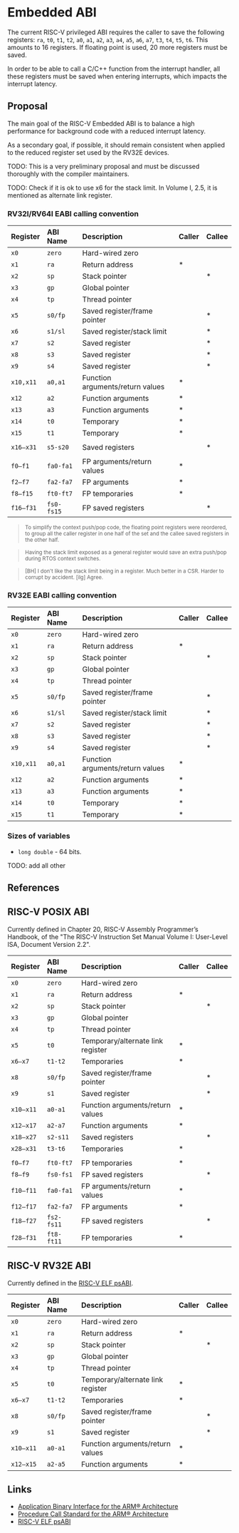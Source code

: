 # Embedded ABI

The current RISC-V privileged ABI requires the caller to save the following registers:
`ra`, `t0`, `t1`, `t2`, `a0`, `a1`, `a2`, `a3`, `a4`, `a5`, `a6`, `a7`, `t3`, `t4`,
`t5`, `t6`. This amounts
to 16 registers. If floating point is used, 20 more registers must be saved.

In order to be able to call a C/C++ function from the interrupt handler, all
these registers must be saved when entering interrupts, which impacts the
interrupt latency.

## Proposal

The main goal of the RISC-V Embedded ABI is to balance a high performance for background code with a reduced interrupt latency.

As a secondary goal, if possible, it should remain consistent when applied to the reduced register set used by the RV32E devices.

TODO: This is a very preliminary proposal and must be discussed thoroughly with the compiler maintainers.

TODO: Check if it is ok to use x6 for the stack limit. In Volume I, 2.5, it is mentioned as alternate link register.

### RV32I/RV64I EABI calling convention

| Register | ABI Name | Description | Caller | Callee |
|:---------|:---------|:------------|--------|-------|
| `x0` | `zero` | Hard-wired zero |  |  |
| `x1` | `ra` | Return address | * |  |
| `x2` | `sp` | Stack pointer |  | * |
| `x3` | `gp` | Global pointer |  |  |
| `x4` | `tp` | Thread pointer |  |  |
| `x5` | `s0/fp` | Saved register/frame pointer |  | * |
| `x6` | `s1/sl` | Saved register/stack limit |  | * |
| `x7` | `s2` | Saved register |  | * |
| `x8` | `s3` | Saved register |  | * |
| `x9` | `s4` | Saved register |  | * |
| `x10,x11` | `a0,a1` | Function arguments/return values | * |  |
| `x12` | `a2` | Function arguments | * |  |
| `x13` | `a3` | Function arguments | * |  |
| `x14` | `t0` | Temporary | * | |
| `x15` | `t1` | Temporary | * | |
|||||
| `x16–x31` | `s5-s20` | Saved registers |  | * |
|||||
| `f0–f1` | `fa0-fa1` | FP arguments/return values | * |  |
| `f2–f7` | `fa2-fa7` | FP arguments | * |  |
| `f8–f15` | `ft0-ft7` | FP temporaries | * |  |
| `f16–f31` | `fs0-fs15` | FP saved registers |  | * |

> <sup>To simplify the context push/pop code,
  the floating point registers were reordered, to group
  all the caller register in one half of the set and the callee
  saved registers in the other half.</sup>

> <sup>Having the stack limit exposed as a general register
  would save an extra push/pop during RTOS context switches.</sup>

> <sup>[BH] I don't like the stack limit being in a register.
  Much better in a CSR. Harder to corrupt by accident.
  [ilg] Agree.</sup>

### RV32E EABI calling convention

| Register | ABI Name | Description | Caller | Callee |
|:---------|:---------|:------------|--------|-------|
| `x0` | `zero` | Hard-wired zero |  |  |
| `x1` | `ra` | Return address | * |  |
| `x2` | `sp` | Stack pointer |  | * |
| `x3` | `gp` | Global pointer |  |  |
| `x4` | `tp` | Thread pointer |  |  |
| `x5` | `s0/fp` | Saved register/frame pointer |  | * |
| `x6` | `s1/sl` | Saved register/stack limit |  | * |
| `x7` | `s2` | Saved register |  | * |
| `x8` | `s3` | Saved register |  | * |
| `x9` | `s4` | Saved register |  | * |
| `x10,x11` | `a0,a1` | Function arguments/return values | * |  |
| `x12` | `a2` | Function arguments | * |  |
| `x13` | `a3` | Function arguments | * |  |
| `x14` | `t0` | Temporary | * | |
| `x15` | `t1` | Temporary | * | |

### Sizes of variables

- `long double` - 64 bits.

TODO: add all other

## References

## RISC-V POSIX ABI

Currently defined in Chapter 20, RISC-V Assembly Programmer’s Handbook, of the "The RISC-V Instruction Set Manual Volume I: User-Level ISA, Document Version 2.2".

| Register | ABI Name | Description | Caller | Callee |
|:---------|:---------|:------------|--------|-------|
| `x0` | `zero` | Hard-wired zero |  |  |
| `x1` | `ra` | Return address | * |  |
| `x2` | `sp` | Stack pointer |  | * |
| `x3` | `gp` | Global pointer |  |  |
| `x4` | `tp` | Thread pointer |  |  |
| `x5` | `t0` | Temporary/alternate link register | * |  |
| `x6–x7` | `t1-t2` | Temporaries | * |  |
| `x8` | `s0/fp` | Saved register/frame pointer |  | * |
| `x9` | `s1` | Saved register |  | * |
| `x10–x11` | `a0-a1` | Function arguments/return values | * |  |
| `x12–x17` | `a2-a7` | Function arguments | * |  |
| `x18–x27` | `s2-s11` | Saved registers |  | * |
| `x28–x31` | `t3-t6` | Temporaries | * |  |
|||||
| `f0–f7` | `ft0-ft7` | FP temporaries | * |  |
| `f8–f9` | `fs0-fs1` | FP saved registers |  | * |
| `f10–f11` | `fa0-fa1` | FP arguments/return values | * |  |
| `f12–f17` | `fa2-fa7` | FP arguments | * |  |
| `f18–f27` | `fs2-fs11` | FP saved registers |  | * |
| `f28–f31` | `ft8-ft11` | FP temporaries | * |  |

## RISC-V RV32E ABI

Currently defined in the [RISC-V ELF psABI](https://github.com/riscv/riscv-elf-psabi-doc/blob/master/riscv-elf.md#-rv32e-calling-convention).

| Register | ABI Name | Description | Caller | Callee |
|:---------|:---------|:------------|--------|-------|
| `x0` | `zero` | Hard-wired zero |  |  |
| `x1` | `ra` | Return address | * |  |
| `x2` | `sp` | Stack pointer |  | * |
| `x3` | `gp` | Global pointer |  |  |
| `x4` | `tp` | Thread pointer |  |  |
| `x5` | `t0` | Temporary/alternate link register | * |  |
| `x6–x7` | `t1-t2` | Temporaries | * |  |
| `x8` | `s0/fp` | Saved register/frame pointer |  | * |
| `x9` | `s1` | Saved register |  | * |
| `x10–x11` | `a0-a1` | Function arguments/return values | * |  |
| `x12–x15` | `a2-a5` | Function arguments | * |  |

## Links

- [Application Binary Interface for
the ARM® Architecture](http://infocenter.arm.com/help/topic/com.arm.doc.ihi0036b/IHI0036B_bsabi.pdf)
- [Procedure Call Standard for the ARM® Architecture](http://infocenter.arm.com/help/topic/com.arm.doc.ihi0042f/IHI0042F_aapcs.pdf)
- [RISC-V ELF psABI](https://github.com/riscv/riscv-elf-psabi-doc/blob/master/riscv-elf.md)

